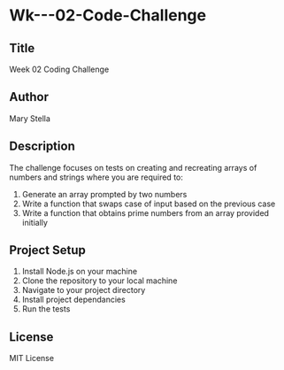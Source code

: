 # Wk---02-Code-Challenge

## Title
Week 02 Coding Challenge 

## Author
Mary Stella

## Description
The challenge focuses on tests on creating and recreating arrays of numbers and strings where you are required to:
1. Generate an array prompted by two numbers
2. Write a function that swaps case of input based on the previous case
3. Write a function that obtains prime numbers from an array provided initially

## Project Setup
1. Install Node.js on your machine
2. Clone the repository to your local machine
3. Navigate to your project directory
4. Install project dependancies
5. Run the tests


## License
MIT License
